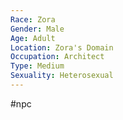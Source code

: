 ```yaml
---
Race: Zora
Gender: Male
Age: Adult
Location: Zora's Domain
Occupation: Architect
Type: Medium
Sexuality: Heterosexual
---
```

#npc 

